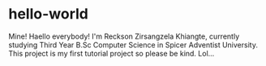 # hello-world
Mine!
Haello everybody! I'm Reckson Zirsangzela Khiangte, currently studying Third Year B.Sc Computer Science in Spicer Adventist University.
This project is my first tutorial project so please be kind. Lol...
